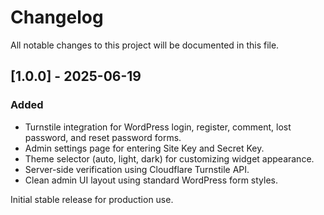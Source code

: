 # Changelog

All notable changes to this project will be documented in this file.

## [1.0.0] - 2025-06-19

### Added
- Turnstile integration for WordPress login, register, comment, lost password, and reset password forms.
- Admin settings page for entering Site Key and Secret Key.
- Theme selector (auto, light, dark) for customizing widget appearance.
- Server-side verification using Cloudflare Turnstile API.
- Clean admin UI layout using standard WordPress form styles.

Initial stable release for production use.
